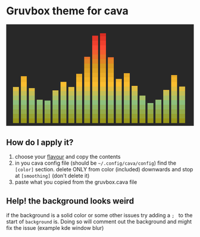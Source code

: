 # Gruvbox theme for cava
![preview](gruvbox-cava.png)

## How do I apply it?
1. choose your [flavour](themes) and copy the contents
2. in you cava config file (should be ```~/.config/cava/config```) find the ```[color]``` section. delete ONLY from color (included) downwards and stop at ```[smoothing]``` (don't delete it)
3. paste what you copied from the gruvbox.cava file

## Help! the background looks weird
if the background is a solid color or some other issues try adding a ```; ``` to the start of ```background``` is. Doing so will comment out the background and might fix the issue (example kde window blur)
